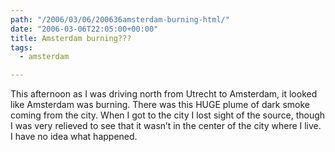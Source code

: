 ```yaml
---
path: "/2006/03/06/200636amsterdam-burning-html/" 
date: "2006-03-06T22:05:00+00:00" 
title: Amsterdam burning???
tags:
  - amsterdam

---
```

This afternoon as I was driving north from Utrecht to Amsterdam, it looked like Amsterdam was burning. There was this HUGE plume of dark smoke coming from the city. When I got to the city I lost sight of the source, though I was very relieved to see that it wasn&rsquo;t in the center of the city where I live. I have no idea what happened.
